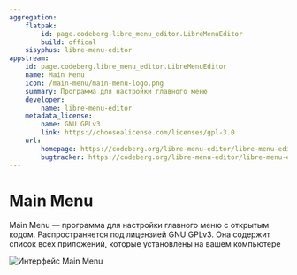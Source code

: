 ```yaml
---
aggregation:
    flatpak:
        id: page.codeberg.libre_menu_editor.LibreMenuEditor
        build: offical
    sisyphus: libre-menu-editor
appstream:
    id: page.codeberg.libre_menu_editor.LibreMenuEditor
    name: Main Menu
    icon: /main-menu/main-menu-logo.png
    summary: Программа для настройки главного меню
    developer:
        name: libre-menu-editor
    metadata_license:
        name: GNU GPLv3
        link: https://choosealicense.com/licenses/gpl-3.0
    url:
        homepage: https://codeberg.org/libre-menu-editor/libre-menu-editor
        bugtracker: https://codeberg.org/libre-menu-editor/libre-menu-editor/issues
---
```


# Main Menu

Main Menu — программа для настройки главного меню с открытым кодом. Распространяется под лицензией GNU GPLv3. Она содержит список всех приложений, которые установлены на вашем компьютере

![Интерфейс Main Menu](/main-menu/main-menu-1.png)

<!--@include: @apps/_parts/install/content-flatpak.md-->
<!--@include: @apps/_parts/install/content-repo.md-->
